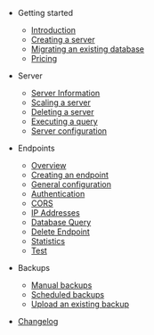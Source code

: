 - Getting started
  - [Introduction](/)
  - [Creating a server](start/create.md)
  - [Migrating an existing database](start/migrate.md)
  - [Pricing](start/pricing.md)

- Server
  - [Server Information](server/information.md)
  - [Scaling a server](server/scale.md)
  - [Deleting a server](server/delete.md)
  - [Executing a query](server/query.md)
  - [Server configuration](server/configuration.md)
  
- Endpoints
  - [Overview](endpoints/overview.md)
  - [Creating an endpoint](endpoints/create.md)
  - [General configuration](endpoints/general.md)
  - [Authentication](endpoints/authentication.md)
  - [CORS](endpoints/cors.md)
  - [IP Addresses](endpoints/ip.md)
  - [Database Query](endpoints/query.md)
  - [Delete Endpoint](endpoints/delete.md)
  - [Statistics](endpoints/statistics.md)
  - [Test](endpoints/test.md)
  
- Backups
  - [Manual backups](backup/manual.md)
  - [Scheduled backups](backup/schedule.md)
  - [Upload an existing backup](backup/upload.md)

- [Changelog](changelog.md)
